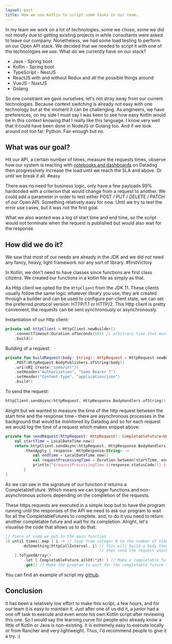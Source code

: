 ```yaml
---
layout: post
title: How we use Kotlin to script some tasks in our team. 
---
```


In my team we work on a lot of technologies, some we chose, some we did not mostly due to  getting existing projects in while consultants were asked to leave our company. 
Nonetheless, we had some load testing to perform on our Open API stack. We decided that we needed to script it with one of the technologies we use. 
What do we currently have on our stack?  
- Java - Spring boot
- Kotlin - Spring boot
- TypeScript - NestJS
- ReactJS with and without Redux and all the possible things around
- VueJS - NuxtJS
- Golang

So one constraint we gave ourselves, let's not stray away from our current technologies. Because context switching is already not easy with one technology but at the moment it can be challenging.
As engineers, we have preferences, on my side I must say I was keen to see how easy Kotlin would be in this context knowing that I really like this language. 
I know very well that it could have been done in NodeJS or Golang too. And if we look around not too far: Python. Fair enough but no. 

## What was our goal?

Hit our API, a certain number of times, measure the requests times, observe how our system is reacting with [notebooks and dashboards](https://docs.datadoghq.com/notebooks/) on Datadog then progressively increase the load until we reach the SLA and above. Or until we break it all. #easy

There was no need for business logic, only have a few payloads 99% hardcoded with a criterion that would change from a request to another. 
We could add a parameter in order to test either POST / PUT / DELETE / PATCH of our Open API. Something relatively easy for now. Until we try to test the error use cases, but it was not the first goal.

What we also wanted was a log of start time and end time, so the script would not terminate when the request is published but would also wait for the response.

## How did we do it?

We saw that most of our needs are already in the JDK and we did not need any fancy, heavy, light framework nor any sort of library. #firstVictory

In Kotlin, we don't need to have classes since functions are first class citizens. We created our functions in a kotlin file as simply as that. 

As Http client we opted for the `HttpClient` from the JDK 11. These clients usually follow the same logic whatever library you use, they are created through a builder and can be used to configure per-client state, we can set the preferred protocol version: HTTP/1.1 or HTTP/2. 
This Http client is pretty convenient, the requests can be sent synchronously or asynchronously. 

Instantiation of our http client:

```kotlin
private val httpClient = HttpClient.newBuilder()
    .connectTimeout(Duration.ofSeconds(10)) // arbitrary time that must fit your needs
    .build()
```
Building of a request: 

```kotlin
private fun buildRequest(body: String): HttpRequest = HttpRequest.newBuilder()
    .POST(HttpRequest.BodyPublishers.ofString(body))
    .uri(URI.create("some/url"))
    .setHeader("Authorization", "Some Bearer ?")
    .setHeader("Content-Type", "application/json")
    .build()
```

To send the request: 
 ```kotlin
 httpClient.sendAsync(httpRequest, HttpResponse.BodyHandlers.ofString()) 
 ```

Alright but we wanted to measure the time of the http request between the start time and the response time - there are asynchronous processes in the background that would be monitored by Datadog and so for each request we would log the time of a request which makes snippet above:

```Kotlin 
private fun sendRequest(httpRequest: HttpRequest): CompletableFuture<Unit> {
    val startTime = LocalDateTime.now()
    return httpClient.sendAsync(httpRequest, HttpResponse.BodyHandlers.ofString())
        .thenApply { response: HttpResponse<String> ->
            val endTime = LocalDateTime.now()
            val requestProcessingTime = Duration.between(startTime, endTime)
            println("$requestProcessingTime ${response.statusCode()} ${response.body()}")
        }
}
```

As we can see in the signature of our function it returns a CompletableFuture. Which means we can trigger functions and non-asynchronous actions depending on the completion of the requests. 

These https requests are executed in a simple loop but to have the program running until the responses of the API we need to ask our program to wait for all the CompletableFutures to complete. and, to do it you need to return another completable future and wait for its completion. 
Alright, let's visualise the code that allows us to do that: 

```kotlin
// Piece of code we put in the main function
(0 until times).map { i -> // loop from integer 0 to the number of times we want it.  
        doSomething(httpCallInterval, i) // This will build a body then pass it to an http requests 
                                         // then send the request which shall return a CompletableFuture
    }.toTypedArray()
        .let { CompletableFuture.allOf(*it) } // Make a completable future of all of these Completable future \o/
        .get() // Make the program to wait for the completable future to complete before exiting. 
```

You can find an example of script my [github](https://github.com/mavericks065/NIG-Kotlin-async-script).

## Conclusion

It has been a relatively low effort to make this script, a few hours, and for our team it is easy to maintain it. 
Just after one of us did it, a junior had a one off task to execute and even wrote his own Kotlin script after reviewing this one. 
So I would say the learning curve for people who already know a little of Kotlin or Java is non-existing. 
It is extremely easy to execute locally or from Rancher and very lightweight. Thus, I'd recommend people to give it a try. :) 
